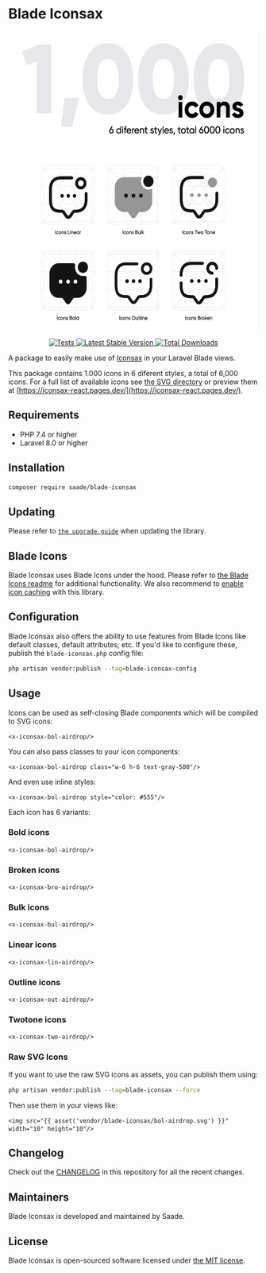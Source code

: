 # Blade Iconsax

<p align="center">
    <img src="art/styles.png" height="600" title="1,000 icons">
</p>

<p align="center">
    <a href="https://github.com/saade/blade-iconsax/actions?query=workflow%3ATests">
        <img src="https://github.com/saade/blade-iconsax/workflows/Tests/badge.svg" alt="Tests">
    </a>
    <a href="https://packagist.org/packages/saade/blade-iconsax">
        <img src="https://img.shields.io/packagist/v/saade/blade-iconsax" alt="Latest Stable Version">
    </a>
    <a href="https://packagist.org/packages/saade/blade-iconsax">
        <img src="https://img.shields.io/packagist/dt/saade/blade-iconsax" alt="Total Downloads">
    </a>
</p>

A package to easily make use of [Iconsax](https://iconsax.io/) in your Laravel Blade views.

This package contains 1.000 icons in 6 diferent styles, a total of 6,000 icons.
For a full list of available icons see [the SVG directory](resources/svg) or preview them at [https://iconsax-react.pages.dev/](https://iconsax-react.pages.dev/).

## Requirements

- PHP 7.4 or higher
- Laravel 8.0 or higher

## Installation

```bash
composer require saade/blade-iconsax
```

## Updating

Please refer to [`the upgrade guide`](UPGRADE.md) when updating the library.

## Blade Icons

Blade Iconsax uses Blade Icons under the hood. Please refer to [the Blade Icons readme](https://github.com/blade-ui-kit/blade-icons) for additional functionality. We also recommend to [enable icon caching](https://github.com/blade-ui-kit/blade-icons#caching) with this library.

## Configuration

Blade Iconsax also offers the ability to use features from Blade Icons like default classes, default attributes, etc. If you'd like to configure these, publish the `blade-iconsax.php` config file:

```bash
php artisan vendor:publish --tag=blade-iconsax-config
```

## Usage

Icons can be used as self-closing Blade components which will be compiled to SVG icons:

```blade
<x-iconsax-bol-airdrop/>
```

You can also pass classes to your icon components:

```blade
<x-iconsax-bol-airdrop class="w-6 h-6 text-gray-500"/>
```

And even use inline styles:

```blade
<x-iconsax-bol-airdrop style="color: #555"/>
```

Each icon has 6 variants:
### Bold icons
```blade
<x-iconsax-bol-airdrop/>
```

### Broken icons
```blade
<x-iconsax-bro-airdrop/>
```

### Bulk icons
```blade
<x-iconsax-bul-airdrop/>
```

### Linear icons
```blade
<x-iconsax-lin-airdrop/>
```

### Outline icons
```blade
<x-iconsax-out-airdrop/>
```

### Twotone icons
```blade
<x-iconsax-two-airdrop/>
```

### Raw SVG Icons

If you want to use the raw SVG icons as assets, you can publish them using:

```bash
php artisan vendor:publish --tag=blade-iconsax --force
```

Then use them in your views like:

```blade
<img src="{{ asset('vendor/blade-iconsax/bol-airdrop.svg') }}" width="10" height="10"/>
```

## Changelog

Check out the [CHANGELOG](CHANGELOG.md) in this repository for all the recent changes.

## Maintainers

Blade Iconsax is developed and maintained by Saade.

## License

Blade Iconsax is open-sourced software licensed under [the MIT license](LICENSE.md).

